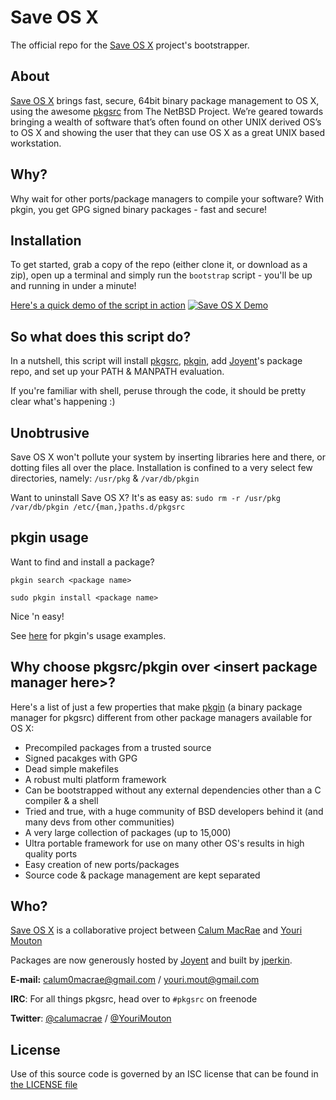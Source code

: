 Save OS X
=========
The official repo for the [Save OS X](http://saveosx.org/) project's bootstrapper.

About
-----
[Save OS X](http://saveosx.org/) brings fast, secure, 64bit binary package management to OS X, using the awesome [pkgsrc](http://pkgsrc.net) from The NetBSD Project.
We’re geared towards bringing a wealth of software that’s often found on other UNIX derived OS’s to OS X and showing the user that they can use OS X as a great UNIX based workstation.

Why?
----
Why wait for other ports/package managers to compile your software?
With pkgin, you get GPG signed binary packages - fast and secure!

Installation
------------
To get started, grab a copy of the repo (either clone it, or download as a zip), open up a terminal and simply run the `bootstrap` script - you'll be up and running in under a minute!

[Here's a quick demo of the script in action](https://youtu.be/oMWo3nouUsE)
[![Save OS X Demo](http://i.imgur.com/F06pnfl.png)](https://youtu.be/oMWo3nouUsE)

So what does this script do?
----------------------------
In a nutshell, this script will install [pkgsrc](http://pkgsrc.net), [pkgin](http://pkgin.net), add [Joyent](https://github.com/joyent)'s package repo, and set up your PATH & MANPATH evaluation.

If you're familiar with shell, peruse through the code, it should be pretty clear what's happening :)

Unobtrusive
-----------
Save OS X won't pollute your system by inserting libraries here and there, or dotting files all over the place.
Installation is confined to a very select few directories, namely: `/usr/pkg` & `/var/db/pkgin`

Want to uninstall Save OS X? It's as easy as: `sudo rm -r /usr/pkg /var/db/pkgin /etc/{man,}paths.d/pkgsrc`

pkgin usage
-----------
Want to find and install a package?

`pkgin search <package name>`

`sudo pkgin install <package name>`

Nice 'n easy!

See [here](http://pkgin.net/#examples) for pkgin's usage examples.

Why choose pkgsrc/pkgin over \<insert package manager here\>?
-----------------------------------------------------------------------------
Here's a list of just a few properties that make [pkgin](http://pkgin.net/) (a binary package manager for pkgsrc) different from other package managers available for OS X:
- Precompiled packages from a trusted source
- Signed pacakges with GPG
- Dead simple makefiles
- A robust multi platform framework
- Can be bootstrapped without any external dependencies other than a C compiler & a shell
- Tried and true, with a huge community of BSD developers behind it (and many devs from other communities)
- A very large collection of packages (up to 15,000)
- Ultra portable framework for use on many other OS's results in high quality ports
- Easy creation of new ports/packages
- Source code & package management are kept separated

Who?
----
[Save OS X](http://saveosx.org/) is a collaborative project between [Calum MacRae](https://github.com/cmacrae) and [Youri Mouton](https://github.com/yrmt)

Packages are now generously hosted by [Joyent](https://github.com/joyent) and built by [jperkin](https://github.com/jperkin).

**E-mail:** [calum0macrae@gmail.com](mailto:calum0macrae@gmail.com) / [youri.mout@gmail.com](mailto:youri.mout@gmail.com)

**IRC**: For all things pkgsrc, head over to `#pkgsrc` on freenode

**Twitter**: [@calumacrae](https://twitter.com/calumacrae) / [@YouriMouton](https://twitter.com/YouriMouton)

License
-------
Use of this source code is governed by an ISC license that can be found in [the LICENSE file](LICENSE)
